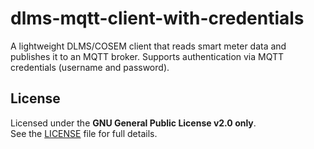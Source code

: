 # dlms-mqtt-client-with-credentials
A lightweight DLMS/COSEM client that reads smart meter data and publishes it to an MQTT broker. Supports authentication via MQTT credentials (username and password).

## License
Licensed under the **GNU General Public License v2.0 only**.  
See the [LICENSE](./LICENSE) file for full details.
